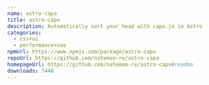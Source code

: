 ```yaml
---
name: astro-capo
title: astro-capo
description: Automatically sort your head with capo.js in Astro
categories:
  - css+ui
  - performance+seo
npmUrl: https://www.npmjs.com/package/astro-capo
repoUrl: https://github.com/natemoo-re/astro-capo
homepageUrl: https://github.com/natemoo-re/astro-capo#readme
downloads: 7448
---
```


